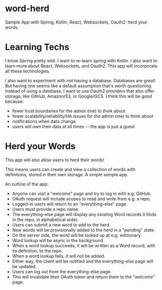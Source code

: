 # word-herd
Sample App with Spring, Kotlin, React, Websockets, Oauth2: herd your words.

# Learning Techs
I know Spring pretty well.  I want to re-learn spring with Kotlin.  I also want to learn more about React, Websockets, and Oauth2. This app will incorporate all these technologies.

I also want to experiment with not having a database.  Databases are great!  But having one seems like a default assumption that's worth questioning.  Instead of using a database, I want to use Oauth2 providers that also offer storage, like GitHub, Amazon/S3, or Google/GCS.  I think this will be good because:
 - fewer trust boundaries for the admin (me) to think about
 - fewer scalability/reliability/HA issues for the admin (me) to think about
 - notifications when data change
 - users will own their data at all times -- the app is just a guest

# Herd your Words
This app will also allow users to herd their words!

This means users can create and view a collection of words with definitions, stored in their own storage.  A simple sample app.

An outline of the app:
 - Anyone can visit a "welcome" page and try to log in with e.g. GitHub.
 - OAuth request will include scopes to read and write from e.g. a repo.
 - Logged-in users will return to an "everything-else" page.
 - Users must provide a repo name.
 - The everything-else page will display any existing Word records it finds in the repo, in alphabetical order.
 - Users can submit a new word to add to the herd.
 - New words will be provisionally added to the herd in a "pending" state.
 - On the server side, the word will be looked up at e.g. wiktionary.
 - Word lookup will be async in the background.
 - When a word lookup succeeds, it will be written as a Word record, with its definition, to the repo.
 - When a word lookup fails, it will not be added.
 - Either way, the client will be notified and the everything-else page will be updated.
 - Users can log out from the everything-else page.
 - This will invalidate their OAuth token and return them to the "welcome" page.
